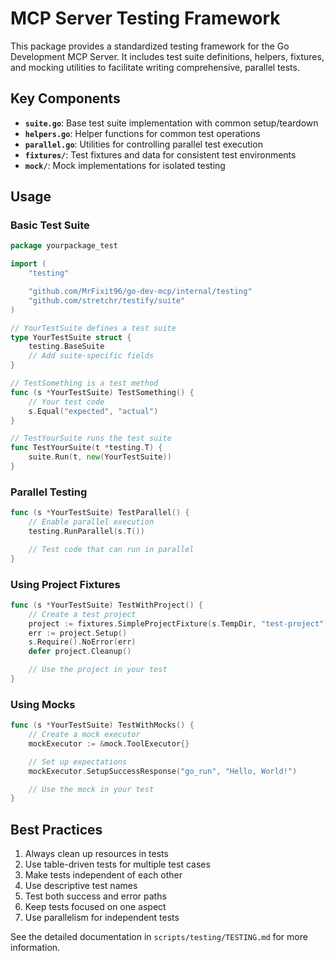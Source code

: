 ﻿# MCP Server Testing Framework

This package provides a standardized testing framework for the Go Development MCP Server. It includes test suite definitions, helpers, fixtures, and mocking utilities to facilitate writing comprehensive, parallel tests.

## Key Components

- **`suite.go`**: Base test suite implementation with common setup/teardown
- **`helpers.go`**: Helper functions for common test operations
- **`parallel.go`**: Utilities for controlling parallel test execution
- **`fixtures/`**: Test fixtures and data for consistent test environments
- **`mock/`**: Mock implementations for isolated testing

## Usage

### Basic Test Suite

```go
package yourpackage_test

import (
    "testing"

    "github.com/MrFixit96/go-dev-mcp/internal/testing"
    "github.com/stretchr/testify/suite"
)

// YourTestSuite defines a test suite
type YourTestSuite struct {
    testing.BaseSuite
    // Add suite-specific fields
}

// TestSomething is a test method
func (s *YourTestSuite) TestSomething() {
    // Your test code
    s.Equal("expected", "actual")
}

// TestYourSuite runs the test suite
func TestYourSuite(t *testing.T) {
    suite.Run(t, new(YourTestSuite))
}
```

### Parallel Testing

```go
func (s *YourTestSuite) TestParallel() {
    // Enable parallel execution
    testing.RunParallel(s.T())

    // Test code that can run in parallel
}
```

### Using Project Fixtures

```go
func (s *YourTestSuite) TestWithProject() {
    // Create a test project
    project := fixtures.SimpleProjectFixture(s.TempDir, "test-project")
    err := project.Setup()
    s.Require().NoError(err)
    defer project.Cleanup()

    // Use the project in your test
}
```

### Using Mocks

```go
func (s *YourTestSuite) TestWithMocks() {
    // Create a mock executor
    mockExecutor := &mock.ToolExecutor{}

    // Set up expectations
    mockExecutor.SetupSuccessResponse("go_run", "Hello, World!")

    // Use the mock in your test
}
```

## Best Practices

1. Always clean up resources in tests
2. Use table-driven tests for multiple test cases
3. Make tests independent of each other
4. Use descriptive test names
5. Test both success and error paths
6. Keep tests focused on one aspect
7. Use parallelism for independent tests

See the detailed documentation in `scripts/testing/TESTING.md` for more information.
